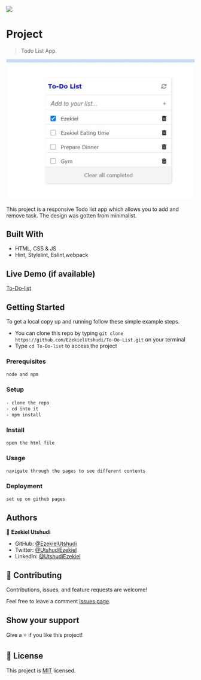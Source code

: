 ![](https://img.shields.io/badge/Microverse-blueviolet)

# Project

> Todo List App.

![screenshot Image](./img/Screenshot-pic.jpeg)

This project is a responsive Todo list app which allows you to add and remove task. The design was gotten from minimalist.

## Built With

- HTML, CSS & JS
- Hint, Stylelint, Eslint,webpack

## Live Demo (if available)

[To-Do-list]()

## Getting Started

To get a local copy up and running follow these simple example steps.

- You can clone this repo by typing `git clone https://github.com/EzekielUtshudi/To-Do-List.git` on your terminal
- Type `cd To-Do-list` to access the project

### Prerequisites

```
node and npm
```

### Setup

```
- clone the repo
- cd into it
- npm install
```

### Install

```
open the html file
```

### Usage

```
navigate through the pages to see different contents
```

### Deployment

```
set up on github pages
```

## Authors

👤 **Ezekiel Utshudi**

- GitHub: [@EzekielUtshudi](https://github.com/EzekielUtshudi)
- Twitter: [@UtshudiEzekiel](https://twitter.com/UtshudiEzekiel)
- LinkedIn: [@UtshudiEzekiel](https://www.linkedin.com/in/ezekiel-utshudi-195782162/)

## 🤝 Contributing

Contributions, issues, and feature requests are welcome!

Feel free to leave a comment [issues page]().

## Show your support

Give a ⭐️ if you like this project!

## 📝 License

This project is [MIT](./MIT.md) licensed.
